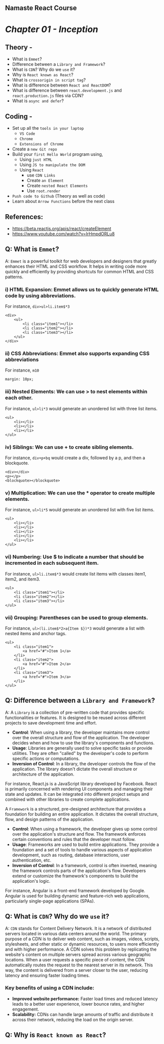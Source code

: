 ## Namaste React Course
# _Chapter 01 - Inception_

## Theory -
- What is `Emmet`?
- Difference between a `Library and Framework`?
- What is `CDN`? Why do we `use` it?
- Why is `React known as React`?
- What is `crossorigin in script tag`?
- What is difference between `React and ReactDOM`?
- What is difference between `react.development.js` and `react.production.js` files via CDN?
- What is `async and defer`?

## Coding -
- Set up all the `tools in your laptop`
    - `VS Code`
    - `Chrome`
    - `Extensions of Chrome`
- Create a `new Git repo`
- Build your `first Hello World` program using,
    - Using `just HTML`
    - Using `JS to manipulate the DOM`
    - Using `React`
        - use `CDN Links`
        - Create `an Element`
        - Create `nested React Elements`
        - Use `root.render`
- `Push code to Github` (Theory as well as code)
- Learn about `Arrow Functions` before the next class


## References:

- https://beta.reactjs.org/apis/react/createElement
- https://www.youtube.com/watch?v=IrHmpdORLu8

## Q: What is `Emmet`?
A: `Emmet` is a powerful toolkit for web developers and designers that greatly enhances their HTML and CSS workflow. It helps in writing code more quickly and efficiently by providing shortcuts for common HTML and CSS patterns. 
### **i) HTML Expansion**: Emmet allows us to quickly generate HTML code by using abbreviations.
For instance, `div>ul>li.item$*3`
```
<div>
    <ul>
        <li class="item1"></li>
        <li class="item2"></li>
        <li class="item3"></li>
    </ul>
</div>
```
### **ii) CSS Abbreviations**: Emmet also supports expanding CSS abbreviations
For instance, `m10`
```
margin: 10px;
```
### iii) Nested Elements: We can use > to nest elements within each other. 
For instance, `ul>li*3` would generate an unordered list with three list items.
```
<ul>
    <li></li>
    <li></li>
    <li></li>
</ul>
```

### iv) Siblings: We can use + to create sibling elements. 
For instance, `div+p+bq` would create a div, followed by a p, and then a blockquote.
```
<div></div>
<p></p>
<blockquote></blockquote>
```

### v) Multiplication: We can use the * operator to create multiple elements. 
For instance, `ul>li*5` would generate an unordered list with five list items.
```
<ul>
    <li></li>
    <li></li>
    <li></li>
    <li></li>
    <li></li>
</ul>
```

### vi) Numbering: Use $ to indicate a number that should be incremented in each subsequent item. 
For instance, `ul>li.item$*3` would create list items with classes item1, item2, and item3.
```
<ul>
    <li class="item1"></li>
    <li class="item2"></li>
    <li class="item3"></li>
</ul>
```

### vii) Grouping: Parentheses can be used to group elements. 
For instance, `ul>(li.item$*2>a{Item $})*3` would generate a list with nested items and anchor tags.
```
<ul>
    <li class="item1">
        <a href="#">Item 1</a>
    </li>
    <li class="item2">
        <a href="#">Item 2</a>
    </li>
    <li class="item3">
        <a href="#">Item 3</a>
    </li>
</ul>
```

## Q: Difference between a `Library and Framework`?
A: A `Library` is a collection of pre-written code that provides specific functionalities or features. It is designed to be reused across different projects to save development time and effort.
- **Control**: When using a library, the developer maintains more control over the overall structure and flow of the application. The developer decides when and how to use the library's components and functions.
- **Usage**: Libraries are generally used to solve specific tasks or provide utilities. They are often "called" by the developer's code to perform specific actions or computations.
- **Inversion of Control**: In a library, the developer controls the flow of the application. The library doesn't dictate the overall structure or architecture of the application.

For instance, React.js is a JavaScript library developed by Facebook.
React is primarily concerned with rendering UI components and managing their state and updates. It can be integrated into different project setups and combined with other libraries to create complete applications.

A `Framework` is a structured, pre-designed architecture that provides a foundation for building an entire application. It dictates the overall structure, flow, and design patterns of the application.
- **Control**: When using a framework, the developer gives up some control over the application's structure and flow. The framework enforces certain conventions and rules that the developer must follow.
- **Usage**: Frameworks are used to build entire applications. They provide a foundation and a set of tools to handle various aspects of application development, such as routing, database interactions, user authentication, etc.
- **Inversion of Control**: In a framework, control is often inverted, meaning the framework controls parts of the application's flow. Developers extend or customize the framework's components to build the application's logic.

For instance, Angular is a front-end framework developed by Google.
Angular is used for building dynamic and feature-rich web applications, particularly single-page applications (SPAs).

## Q: What is `CDN`? Why do we `use` it?
A: `CDN` stands for Content Delivery Network. It is a network of distributed servers located in various data centers around the world.
The primary purpose of a CDN is to deliver web content, such as images, videos, scripts, stylesheets, and other static or dynamic resources, to users more efficiently and with higher performance.
A CDN solves this problem by replicating the website's content on multiple servers spread across various geographic locations. When a user requests a specific piece of content, the CDN automatically routes the request to the nearest server in its network. This way, the content is delivered from a server closer to the user, reducing latency and ensuring faster loading times.

### Key benefits of using a CDN include:
- **Improved website performance:** Faster load times and reduced latency leads to a better user experience, lower bounce rates, and higher engagement.
- **Scalability:** CDNs can handle large amounts of traffic and distribute it across their network, reducing the load on the origin server.

## Q: Why is `React known as React`?







